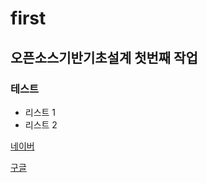 # first
## 오픈소스기반기초설계 첫번째 작업
### 테스트
- 리스트 1
- 리스트 2

[네이버](http://www.naver.com)

[구글](http://www.google.com)
